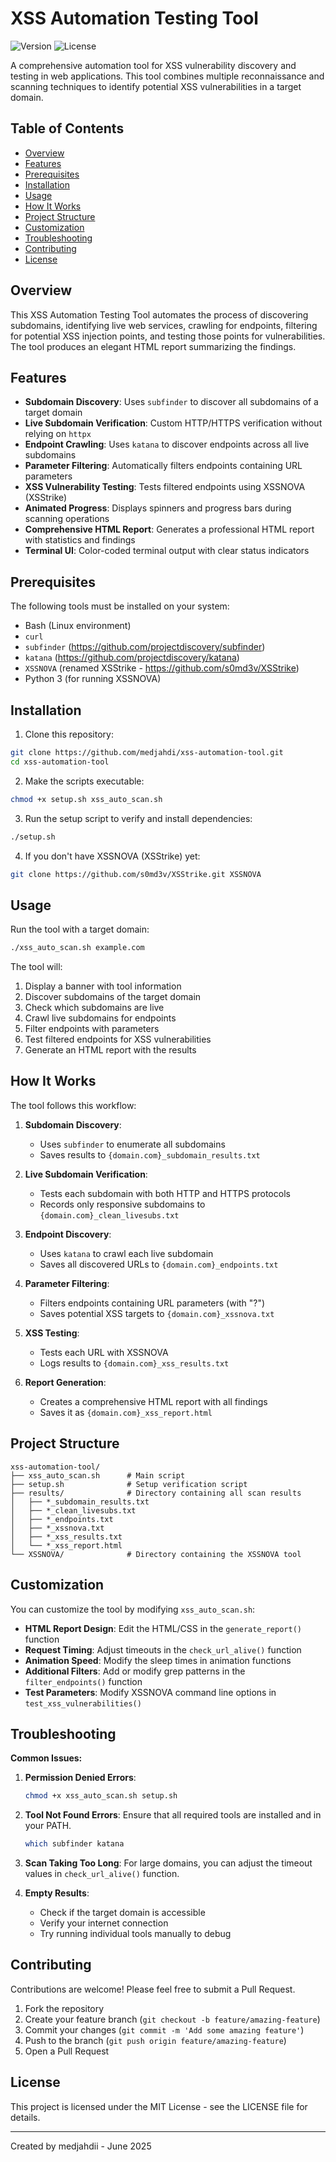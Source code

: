 # XSS Automation Testing Tool

![Version](https://img.shields.io/badge/version-1.0-blue)
![License](https://img.shields.io/badge/license-MIT-green)

A comprehensive automation tool for XSS vulnerability discovery and testing in web applications. This tool combines multiple reconnaissance and scanning techniques to identify potential XSS vulnerabilities in a target domain.

## Table of Contents
- [Overview](#overview)
- [Features](#features)
- [Prerequisites](#prerequisites)
- [Installation](#installation)
- [Usage](#usage)
- [How It Works](#how-it-works)
- [Project Structure](#project-structure)
- [Customization](#customization)
- [Troubleshooting](#troubleshooting)
- [Contributing](#contributing)
- [License](#license)

## Overview

This XSS Automation Testing Tool automates the process of discovering subdomains, identifying live web services, crawling for endpoints, filtering for potential XSS injection points, and testing those points for vulnerabilities. The tool produces an elegant HTML report summarizing the findings.

## Features

- **Subdomain Discovery**: Uses `subfinder` to discover all subdomains of a target domain
- **Live Subdomain Verification**: Custom HTTP/HTTPS verification without relying on `httpx`
- **Endpoint Crawling**: Uses `katana` to discover endpoints across all live subdomains
- **Parameter Filtering**: Automatically filters endpoints containing URL parameters
- **XSS Vulnerability Testing**: Tests filtered endpoints using XSSNOVA (XSStrike)
- **Animated Progress**: Displays spinners and progress bars during scanning operations
- **Comprehensive HTML Report**: Generates a professional HTML report with statistics and findings
- **Terminal UI**: Color-coded terminal output with clear status indicators

## Prerequisites

The following tools must be installed on your system:

- Bash (Linux environment)
- `curl`
- `subfinder` (https://github.com/projectdiscovery/subfinder)
- `katana` (https://github.com/projectdiscovery/katana)
- `XSSNOVA` (renamed XSStrike - https://github.com/s0md3v/XSStrike)
- Python 3 (for running XSSNOVA)

## Installation

1. Clone this repository:
```bash
git clone https://github.com/medjahdi/xss-automation-tool.git
cd xss-automation-tool
```

2. Make the scripts executable:
```bash
chmod +x setup.sh xss_auto_scan.sh
```

3. Run the setup script to verify and install dependencies:
```bash
./setup.sh
```

4. If you don't have XSSNOVA (XSStrike) yet:
```bash
git clone https://github.com/s0md3v/XSStrike.git XSSNOVA
```

## Usage

Run the tool with a target domain:

```bash
./xss_auto_scan.sh example.com
```

The tool will:
1. Display a banner with tool information
2. Discover subdomains of the target domain
3. Check which subdomains are live
4. Crawl live subdomains for endpoints
5. Filter endpoints with parameters
6. Test filtered endpoints for XSS vulnerabilities
7. Generate an HTML report with the results

## How It Works

The tool follows this workflow:

1. **Subdomain Discovery**:
   - Uses `subfinder` to enumerate all subdomains
   - Saves results to `{domain.com}_subdomain_results.txt`

2. **Live Subdomain Verification**:
   - Tests each subdomain with both HTTP and HTTPS protocols
   - Records only responsive subdomains to `{domain.com}_clean_livesubs.txt`

3. **Endpoint Discovery**:
   - Uses `katana` to crawl each live subdomain
   - Saves all discovered URLs to `{domain.com}_endpoints.txt`

4. **Parameter Filtering**:
   - Filters endpoints containing URL parameters (with "?")
   - Saves potential XSS targets to `{domain.com}_xssnova.txt`

5. **XSS Testing**:
   - Tests each URL with XSSNOVA
   - Logs results to `{domain.com}_xss_results.txt`

6. **Report Generation**:
   - Creates a comprehensive HTML report with all findings
   - Saves it as `{domain.com}_xss_report.html`

## Project Structure

```
xss-automation-tool/
├── xss_auto_scan.sh      # Main script
├── setup.sh              # Setup verification script
├── results/              # Directory containing all scan results
│   ├── *_subdomain_results.txt
│   ├── *_clean_livesubs.txt
│   ├── *_endpoints.txt
│   ├── *_xssnova.txt
│   ├── *_xss_results.txt
│   └── *_xss_report.html
└── XSSNOVA/              # Directory containing the XSSNOVA tool
```

## Customization

You can customize the tool by modifying `xss_auto_scan.sh`:

- **HTML Report Design**: Edit the HTML/CSS in the `generate_report()` function
- **Request Timing**: Adjust timeouts in the `check_url_alive()` function
- **Animation Speed**: Modify the sleep times in animation functions
- **Additional Filters**: Add or modify grep patterns in the `filter_endpoints()` function
- **Test Parameters**: Modify XSSNOVA command line options in `test_xss_vulnerabilities()`

## Troubleshooting

**Common Issues:**

1. **Permission Denied Errors**:
   ```bash
   chmod +x xss_auto_scan.sh setup.sh
   ```

2. **Tool Not Found Errors**:
   Ensure that all required tools are installed and in your PATH.
   ```bash
   which subfinder katana
   ```

3. **Scan Taking Too Long**:
   For large domains, you can adjust the timeout values in `check_url_alive()` function.

4. **Empty Results**:
   - Check if the target domain is accessible
   - Verify your internet connection
   - Try running individual tools manually to debug

## Contributing

Contributions are welcome! Please feel free to submit a Pull Request.

1. Fork the repository
2. Create your feature branch (`git checkout -b feature/amazing-feature`)
3. Commit your changes (`git commit -m 'Add some amazing feature'`)
4. Push to the branch (`git push origin feature/amazing-feature`)
5. Open a Pull Request

## License

This project is licensed under the MIT License - see the LICENSE file for details.

---

Created by medjahdii - June 2025
